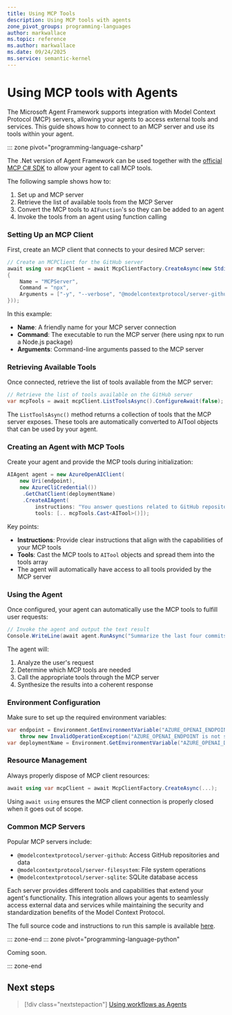 ```yaml
---
title: Using MCP Tools
description: Using MCP tools with agents
zone_pivot_groups: programming-languages
author: markwallace
ms.topic: reference
ms.author: markwallace
ms.date: 09/24/2025
ms.service: semantic-kernel
---
```


# Using MCP tools with Agents

The Microsoft Agent Framework supports integration with Model Context Protocol (MCP) servers, allowing your agents to access external tools and services. This guide shows how to connect to an MCP server and use its tools within your agent.

::: zone pivot="programming-language-csharp"

The .Net version of Agent Framework can be used together with the [official MCP C# SDK](https://github.com/modelcontextprotocol/csharp-sdk) to allow your agent to call MCP tools.

The following sample shows how to:

1. Set up and MCP server
1. Retrieve the list of available tools from the MCP Server
1. Convert the MCP tools to `AIFunction`'s so they can be added to an agent
1. Invoke the tools from an agent using function calling

### Setting Up an MCP Client

First, create an MCP client that connects to your desired MCP server:

```csharp
// Create an MCPClient for the GitHub server
await using var mcpClient = await McpClientFactory.CreateAsync(new StdioClientTransport(new()
{
    Name = "MCPServer",
    Command = "npx",
    Arguments = ["-y", "--verbose", "@modelcontextprotocol/server-github"],
}));
```

In this example:

- **Name**: A friendly name for your MCP server connection
- **Command**: The executable to run the MCP server (here using npx to run a Node.js package)
- **Arguments**: Command-line arguments passed to the MCP server

### Retrieving Available Tools

Once connected, retrieve the list of tools available from the MCP server:

```csharp
// Retrieve the list of tools available on the GitHub server
var mcpTools = await mcpClient.ListToolsAsync().ConfigureAwait(false);
```

The `ListToolsAsync()` method returns a collection of tools that the MCP server exposes. These tools are automatically converted to AITool objects that can be used by your agent.

### Creating an Agent with MCP Tools

Create your agent and provide the MCP tools during initialization:

```csharp
AIAgent agent = new AzureOpenAIClient(
    new Uri(endpoint),
    new AzureCliCredential())
     .GetChatClient(deploymentName)
     .CreateAIAgent(
         instructions: "You answer questions related to GitHub repositories only.", 
         tools: [.. mcpTools.Cast<AITool>()]);

```

Key points:

- **Instructions**: Provide clear instructions that align with the capabilities of your MCP tools
- **Tools**: Cast the MCP tools to `AITool` objects and spread them into the tools array
- The agent will automatically have access to all tools provided by the MCP server

### Using the Agent

Once configured, your agent can automatically use the MCP tools to fulfill user requests:

```csharp
// Invoke the agent and output the text result
Console.WriteLine(await agent.RunAsync("Summarize the last four commits to the microsoft/semantic-kernel repository?"));
```

The agent will:

1. Analyze the user's request
1. Determine which MCP tools are needed
1. Call the appropriate tools through the MCP server
1. Synthesize the results into a coherent response

### Environment Configuration

Make sure to set up the required environment variables:

```csharp
var endpoint = Environment.GetEnvironmentVariable("AZURE_OPENAI_ENDPOINT") ?? 
    throw new InvalidOperationException("AZURE_OPENAI_ENDPOINT is not set.");
var deploymentName = Environment.GetEnvironmentVariable("AZURE_OPENAI_DEPLOYMENT_NAME") ?? "gpt-4o-mini";
```

### Resource Management

Always properly dispose of MCP client resources:

```csharp
await using var mcpClient = await McpClientFactory.CreateAsync(...);
```

Using `await using` ensures the MCP client connection is properly closed when it goes out of scope.

### Common MCP Servers

Popular MCP servers include:

- `@modelcontextprotocol/server-github`: Access GitHub repositories and data
- `@modelcontextprotocol/server-filesystem`: File system operations
- `@modelcontextprotocol/server-sqlite`: SQLite database access

Each server provides different tools and capabilities that extend your agent's functionality.
This integration allows your agents to seamlessly access external data and services while maintaining the security and standardization benefits of the Model Context Protocol.


The full source code and instructions to run this sample is available [here](https://github.com/microsoft/agent-framework/tree/main/dotnet/samples/GettingStarted/ModelContextProtocol/Agent_MCP_Server).

::: zone-end
::: zone pivot="programming-language-python"

Coming soon.

::: zone-end

## Next steps

> [!div class="nextstepaction"]
> [Using workflows as Agents](../workflows/as-agents.md)

